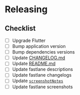 # Releasing

## Checklist

- [ ] Upgrade Flutter
- [ ] Bump application version
- [ ] Bump dependencies versions
- [ ] Update [CHANGELOG.md](CHANGELOG.md)
- [ ] Update [README.md](README.md)
- [ ] Update fastlane descriptions
- [ ] Update fastlane changelogs
- [ ] Update [`screenshotNotes`](lib/utils/constants/notes.dart)
- [ ] Update fastlane screenshots
